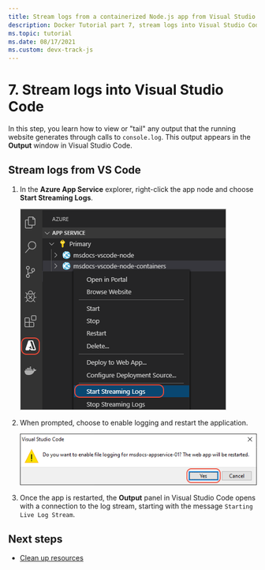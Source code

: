 ```yaml
---
title: Stream logs from a containerized Node.js app from Visual Studio Code
description: Docker Tutorial part 7, stream logs into Visual Studio Code
ms.topic: tutorial
ms.date: 08/17/2021
ms.custom: devx-track-js
---
```


# 7. Stream logs into Visual Studio Code

In this step, you learn how to view or "tail" any output that the running website generates through calls to `console.log`. This output appears in the **Output** window in Visual Studio Code.

## Stream logs from VS Code

1. In the **Azure App Service** explorer, right-click the app node and choose **Start Streaming Logs**.

    ![View Streaming Logs](../../media/deploy-containers/stream-logs-command.png)

1. When prompted, choose to enable logging and restart the application.

    ![Prompt to enable logging and restart](../../media/deploy-azure/enable-restart.png)

1. Once the app is restarted, the **Output** panel in Visual Studio Code opens with a connection to the log stream, starting with the message `Starting Live Log Stream`.

## Next steps

* [Clean up resources](tutorial-vscode-docker-node-08.md)